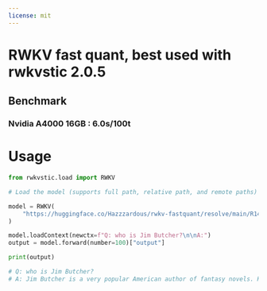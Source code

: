 ```yaml
---
license: mit
---
```


# RWKV fast quant, best used with rwkvstic 2.0.5
## Benchmark
### Nvidia A4000 16GB : 6.0s/100t

# Usage 
```py
from rwkvstic.load import RWKV

# Load the model (supports full path, relative path, and remote paths)

model = RWKV(
    "https://huggingface.co/Hazzzardous/rwkv-fastquant/resolve/main/R14B-8K-FastQuant-rwkvstic-2-0-4.rwkv"
)

model.loadContext(newctx=f"Q: who is Jim Butcher?\n\nA:")
output = model.forward(number=100)["output"]

print(output) 

# Q: who is Jim Butcher?
# A: Jim Butcher is a very popular American author of fantasy novels. He’s known for the Dresden Files series of novels.<|endoftext|>
```